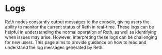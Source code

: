 # Logs

Reth nodes constantly output messages to the console, giving users the ability to monitor the current status of Reth in real-time. These logs can be helpful in understanding the normal operation of Reth, as well as identifying when issues may arise. However, interpreting these logs can be challenging for new users. This page aims to provide guidance on how to read and understand the log messages generated by Reth.